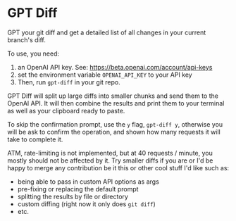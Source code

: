 # GPT Diff

GPT your git diff and get a detailed list of all changes in your current branch's diff.

To use, you need:
1. an OpenAI API key. See: https://beta.openai.com/account/api-keys
2. set the environment variable `OPENAI_API_KEY` to your API key
3. Then, run `gpt-diff` in your git repo.

GPT Diff will split up large diffs into smaller chunks and send them to the OpenAI API. It will then combine the results and print them to your terminal as well as your clipboard ready to paste.

To skip the confirmation prompt, use the `y` flag, `gpt-diff y`, otherwise you will be ask to confirm the operation, and shown how many requests it will take to complete it.

ATM, rate-limiting is not implemented, but at 40 requests / minute, you mostly should not be affected by it.  Try smaller diffs if you are or I'd be happy to merge any contribution be it this or other cool stuff I'd like such as:

- being able to pass in custom API options as args
- pre-fixing or replacing the default prompt
- splitting the results by file or directory
- custom diffing (right now it only does `git diff`)
- etc.


